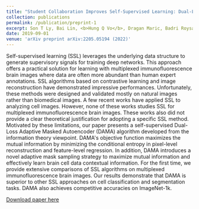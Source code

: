 ```yaml
---
title: "Student Collaboration Improves Self-Supervised Learning: Dual-Loss Adaptive Masked Autoencoder for Multiplexed Immunofluorescence Brain Images Analysis"
collection: publications
permalink: /publication/preprint-1
excerpt: Son T Ly, Bai Lin, <b>Hung Q Vo</b>, Dragan Maric, Badri Roysam, Hien V Nguyen<br/><a href="https://arxiv.org/pdf/2205.05194.pdf">[paper]</a><br/><img src='/images/publications/preprint-1.png'>
date: 2019-09-01
venue: 'arXiv preprint arXiv:2205.05194 (2022)'
---
```

Self-supervised learning (SSL) leverages the underlying data structure to generate supervisory signals for training deep networks. This approach offers a practical solution for learning with multiplexed immunofluorescence brain images where data are often more abundant than human expert annotations. SSL algorithms based on contrastive learning and image reconstruction have demonstrated impressive performances. Unfortunately, these methods were designed and validated mostly on natural images rather than biomedical images. A few recent works have applied SSL to analyzing cell images. However, none of these works studies SSL for multiplexed immunofluorescence brain images. These works also did not provide a clear theoretical justification for adopting a specific SSL method. Motivated by these limitations, our paper presents a self-supervised Dual-Loss Adaptive Masked Autoencoder (DAMA) algorithm developed from the information theory viewpoint. DAMA's objective function maximizes the mutual information by minimizing the conditional entropy in pixel-level reconstruction and feature-level regression. In addition, DAMA introduces a novel adaptive mask sampling strategy to maximize mutual information and effectively learn brain cell data contextual information. For the first time, we provide extensive comparisons of SSL algorithms on multiplexed immunofluorescence brain images. Our results demonstrate that DAMA is superior to other SSL approaches on cell classification and segmentation tasks. DAMA also achieves competitive accuracies on ImageNet-1k.

[Download paper here](https://arxiv.org/abs/2205.05194)
